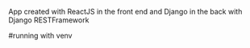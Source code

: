 App created with ReactJS in the front end and Django in the back with Django RESTFramework

#running with venv